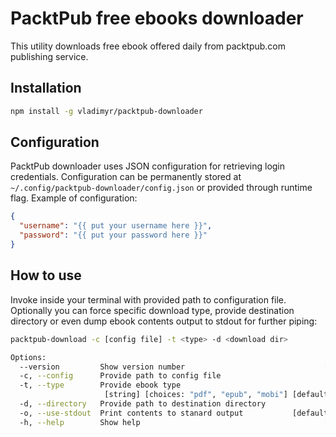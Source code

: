 PacktPub free ebooks downloader
===============================

This utility downloads free ebook offered daily from packtpub.com
publishing service.

## Installation

```bash    
npm install -g vladimyr/packtpub-downloader
```

## Configuration

PacktPub downloader uses JSON configuration for retrieving login 
credentials. Configuration can be permanently stored at `~/.config/packtpub-downloader/config.json` or provided through runtime flag. Example of configuration:

```json
{
  "username": "{{ put your username here }}",
  "password": "{{ put your password here }}"
}        
```


## How to use

Invoke inside your terminal with provided path to configuration file.
Optionally you can force specific download type, provide destination directory
or even dump ebook contents output to stdout for further piping:

```bash
packtpub-download -c [config file] -t <type> -d <download dir>

Options:
  --version         Show version number                               [boolean]
  -c, --config      Provide path to config file                        [string]
  -t, --type        Provide ebook type
                     [string] [choices: "pdf", "epub", "mobi"] [default: "pdf"]
  -d, --directory   Provide path to destination directory              [string]
  -o, --use-stdout  Print contents to stanard output           [default: false]
  -h, --help        Show help                                         [boolean]
```
